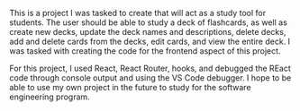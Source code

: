 This is a project I was tasked to create that will act as a study tool for students.
The user should be able to study a deck of flashcards, as well as create new decks, update the deck names and descriptions, delete decks, add and delete cards from the decks, edit cards, and view the entire deck.
I was tasked with creating the code for the frontend aspect of this project.

For this project, I used React, React Router, hooks, and debugged the REact code through console output and using the VS Code debugger.
I hope to be able to use my own project in the future to study for the software engineering program.
